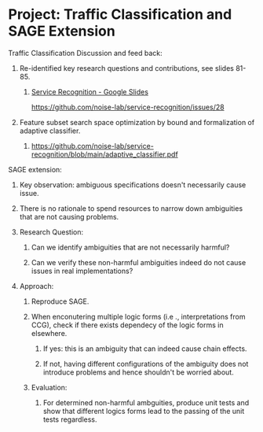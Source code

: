 # Project: Traffic Classification and SAGE Extension

Traffic Classification Discussion and feed back:

1. Re-identified key research questions and contributions, see slides 81-85. 
   
   1. [Service Recognition - Google Slides](https://docs.google.com/presentation/d/1H8DuVWTaylKYb9JGSsarL4SaPZNMmQtujGFEkh-rcS8/edit#slide=id.g18252b94f32_0_0)
      
      https://github.com/noise-lab/service-recognition/issues/28
      
      

2. Feature subset search space optimization by bound and formalization of adaptive classifier.
   
   1. https://github.com/noise-lab/service-recognition/blob/main/adaptive_classifier.pdf

SAGE extension:

1. Key observation: ambiguous specifications doesn't necessarily cause issue.

2. There is no rationale to spend resources to narrow down ambiguities that are not causing problems.

3. Research Question:
   
   1. Can we identify ambiguities that are not necessarily harmful?
   
   2. Can we verify these non-harmful ambiguities indeed do not cause issues in real implementations?

4. Approach:
   
   1. Reproduce SAGE.
   
   2. When enconutering multiple logic forms (i.e ., interpretations from CCG), check if there exists dependecy of the logic forms in elsewhere.
      
      1. If yes: this is an ambiguity that can indeed cause chain effects.
      
      2. If not, having different configurations of the ambiguity does not introduce problems and hence shouldn't be worried about.
   
   3. Evaluation:
      
      1. For determined non-harmful ambguities, produce unit tests and show that different logics forms lead to the passing of the unit tests regardless.
